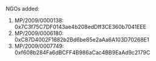 NGOs added:
1. MP/2009/0000138: 0x7C3f75C7DF0143ae4b208edDff3CE360b7041EEE
2. MP/2009/0006180: 0xC87D4002F1882b2Bd6be85e2aAa6A103D70268E1
3. MP/2009/0007749: 0xf608b284Fa6dBCFF4B986aCac4BB9EaAd9c2179C